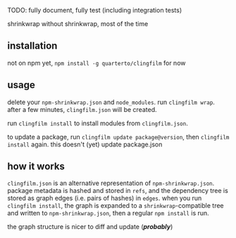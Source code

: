 TODO: fully document, fully test (including integration tests)

shrinkwrap without shrinkwrap, most of the time

installation
------------

not on npm yet, `npm install -g quarterto/clingfilm` for now

usage
------

delete your `npm-shrinkwrap.json` and `node_modules`. run `clingfilm wrap`. after a few minutes, `clingfilm.json` will be created.

run `clingfilm install` to install modules from `clingfilm.json`.

to update a package, run `clingfilm update package@version`, then `clingfilm install` again. this doesn't (yet) update package.json

how it works
----------------

`clingfilm.json` is an alternative representation of `npm-shrinkwrap.json`. package metadata is hashed and stored in `refs`, and the dependency tree is stored as graph edges (i.e. pairs of hashes) in `edges`. when you run `clingfilm install`, the graph is expanded to a `shrinkwrap`-compatible tree and written to `npm-shrinkwrap.json`, then a regular `npm install` is run.

the graph structure is nicer to diff and update (***probably***)
